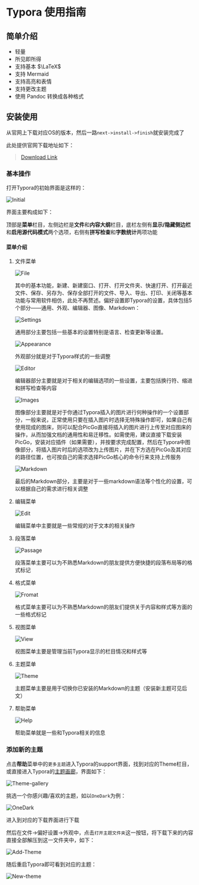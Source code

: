 # Typora 使用指南

## 简单介绍

- 轻量
- 所见即所得
- 支持基本 $\LaTeX$
- 支持 Mermaid
- 支持高亮和表情
- 支持更改主题
- 使用 Pandoc 转换成各种格式

## 安装使用

从官网上下载对应OS的版本，然后一路`next->install->finish`就安装完成了

此处提供官网下载地址如下：

> [Download Link](https://www.typora.io/#)

### 基本操作

打开Typora的初始界面是这样的：

![Initial](https://cdn.jsdelivr.net/gh/duskmoon314/THU_EXP/assets/images/typora_01.png)

界面主要构成如下：

顶部是**菜单**栏目，左侧边栏是**文件**和**内容大纲**栏目，底栏左侧有**显示/隐藏侧边栏**和**启用源代码模式**两个选项，右侧有**拼写检查**和**字数统计**两项功能

#### 菜单介绍

1. 文件菜单

    ![File](https://cdn.jsdelivr.net/gh/duskmoon314/THU_EXP/assets/images/typora_02.png)

    其中的基本功能，新建、新建窗口、打开、打开文件夹、快速打开、打开最近文件、保存、另存为、保存全部打开的文件、导入、导出、打印、关闭等基本功能与常用软件相仿，此处不再赘述。偏好设置即Typora的设置，具体包括5个部分——通用、外观、编辑器、图像、Markdown：

    ![Settings](https://cdn.jsdelivr.net/gh/duskmoon314/THU_EXP/assets/images/typora_03.png)

    通用部分主要包括一些基本的设置特别是语言、检查更新等设置。

    ![Appearance](https://cdn.jsdelivr.net/gh/duskmoon314/THU_EXP/assets/images/typora_04.png)

    外观部分就是对于Typora样式的一些调整

    ![Editor](https://cdn.jsdelivr.net/gh/duskmoon314/THU_EXP/assets/images/typora_05.png)

    编辑器部分主要就是对于相关的编辑选项的一些设置，主要包括换行符、缩进和拼写检查等内容

    ![Images](https://cdn.jsdelivr.net/gh/duskmoon314/THU_EXP/assets/images/typora_06.png)

    图像部分主要就是对于你通过Typora插入的图片进行何种操作的一个设置部分，一般来说，正常使用只要在插入图片时选择无特殊操作即可，如果自己有使用现成的图床，则可以配合PicGo直接将插入的图片进行上传至对应图床的操作，从而加强文档的通用性和易迁移性。如需使用，建议直接下载安装PicGo，安装对应插件（如果需要），并按要求完成配置，然后在Typora中图像部分，将插入图片时后的选项改为上传图片，并在下方选在PicGo及其对应的路径位置，也可按自己的需求选择PicGo核心的命令行来支持上传服务

    ![Markdown](https://cdn.jsdelivr.net/gh/duskmoon314/THU_EXP/assets/images/typora_07.png)

    最后的Markdown部分，主要是对于一些markdown语法等个性化的设置，可以根据自己的需求进行相关调整

2. 编辑菜单

    ![Edit](https://cdn.jsdelivr.net/gh/duskmoon314/THU_EXP/assets/images/typora_08.png)

    编辑菜单中主要就是一些常规的对于文本的相关操作

3. 段落菜单

    ![Passage](https://cdn.jsdelivr.net/gh/duskmoon314/THU_EXP/assets/images/typora_09.png)

    段落菜单主要可以为不熟悉Markdown的朋友提供方便快捷的段落布局等的格式标记

4. 格式菜单

    ![Fromat](https://cdn.jsdelivr.net/gh/duskmoon314/THU_EXP/assets/images/typora_10.png)

    格式菜单主要可以为不熟悉Markdown的朋友们提供关于内容和样式等方面的一些格式标记

5. 视图菜单

    ![View](https://cdn.jsdelivr.net/gh/duskmoon314/THU_EXP/assets/images/typora_11.png)

    视图菜单主要是管理当前Typora显示的栏目情况和样式等

6. 主题菜单

    ![Theme](https://cdn.jsdelivr.net/gh/duskmoon314/THU_EXP/assets/images/typora_12.png)

    主题菜单主要是用于切换你已安装的Markdown的主题（安装新主题可见后文）

7. 帮助菜单

    ![Help](https://cdn.jsdelivr.net/gh/duskmoon314/THU_EXP/assets/images/typora_13.png)

    帮助菜单就是一些和Typora相关的信息

### 添加新的主题

点击**帮助**菜单中的`更多主题`进入Typora的support界面，找到对应的Theme栏目，或直接进入Typora的[主题画廊](http://theme.typora.io/)，界面如下：

![Theme-gallery](https://cdn.jsdelivr.net/gh/duskmoon314/THU_EXP/assets/images/typora_14.png)

挑选一个你感兴趣/喜欢的主题，如以`OneDark`为例：

![OneDark](https://cdn.jsdelivr.net/gh/duskmoon314/THU_EXP/assets/images/typora_15.png)

进入到对应的下载界面进行下载

然后在文件->偏好设置->外观中，点击`打开主题文件夹`这一按钮，将下载下来的内容直接全部解压到这一文件夹中，如下：

![Add-Theme](https://cdn.jsdelivr.net/gh/duskmoon314/THU_EXP/assets/images/typora_16.png)

随后重启Typora即可看到对应的主题：

![New-theme](https://cdn.jsdelivr.net/gh/duskmoon314/THU_EXP/assets/images/typora_17.png)

